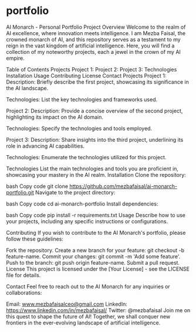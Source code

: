 # portfolio
AI Monarch - Personal Portfolio Project
Overview
Welcome to the realm of AI excellence, where innovation meets intelligence. I am Mezba Faisal, the crowned monarch of AI, and this repository serves as a testament to my reign in the vast kingdom of artificial intelligence. Here, you will find a collection of my noteworthy projects, each a jewel in the crown of my AI empire.

Table of Contents
Projects
Project 1: 
Project 2: 
Project 3: 
Technologies
Installation
Usage
Contributing
License
Contact
Projects
Project 1: 
Description: Briefly describe the first project, showcasing its significance in the AI landscape.

Technologies: List the key technologies and frameworks used.

Project 2: 
Description: Provide a concise overview of the second project, highlighting its impact on the AI domain.

Technologies: Specify the technologies and tools employed.

Project 3: 
Description: Share insights into the third project, underlining its role in advancing AI capabilities.

Technologies: Enumerate the technologies utilized for this project.

Technologies
List the main technologies and tools you are proficient in, showcasing your mastery in the AI realm.
Installation
Clone the repository:

bash
Copy code
git clone https://github.com/mezbafaisal/ai-monarch-portfolio.git
Navigate to the project directory:

bash
Copy code
cd ai-monarch-portfolio
Install dependencies:

bash
Copy code
pip install -r requirements.txt
Usage
Describe how to use your projects, including any specific instructions or configurations.

Contributing
If you wish to contribute to the AI Monarch's portfolio, please follow these guidelines:

Fork the repository.
Create a new branch for your feature: git checkout -b feature-name.
Commit your changes: git commit -m 'Add some feature'.
Push to the branch: git push origin feature-name.
Submit a pull request.
License
This project is licensed under the [Your License] - see the LICENSE file for details.

Contact
Feel free to reach out to the AI Monarch for any inquiries or collaborations:

Email: www.mezbafaisalceo@gmail.com
LinkedIn: https://www.linkedin.com/in/mezbafaisal/
Twitter: @mezbafaisal
Join me on this quest to shape the future of AI! Together, we shall conquer new frontiers in the ever-evolving landscape of artificial intelligence.
